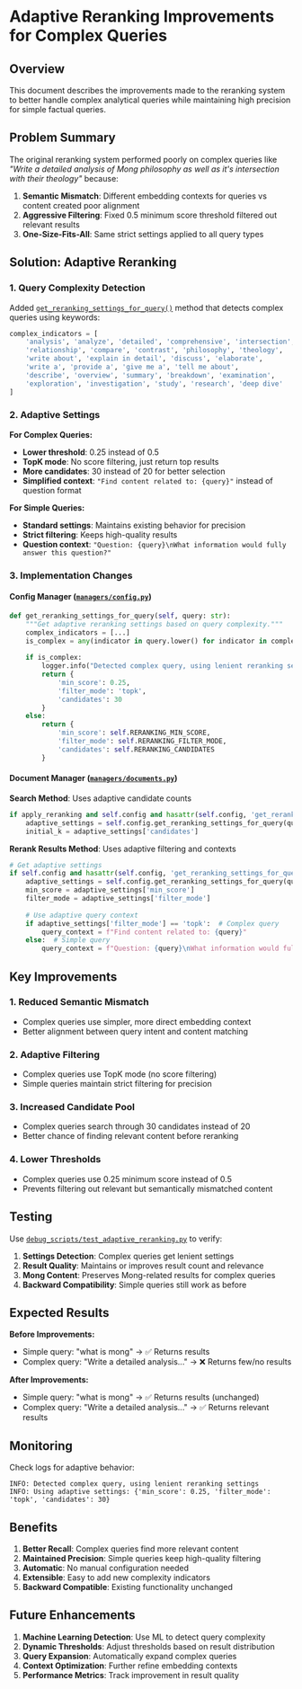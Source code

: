 # Adaptive Reranking Improvements for Complex Queries

## Overview

This document describes the improvements made to the reranking system to better handle complex analytical queries while maintaining high precision for simple factual queries.

## Problem Summary

The original reranking system performed poorly on complex queries like *"Write a detailed analysis of Mong philosophy as well as it's intersection with their theology"* because:

1. **Semantic Mismatch**: Different embedding contexts for queries vs content created poor alignment
2. **Aggressive Filtering**: Fixed 0.5 minimum score threshold filtered out relevant results
3. **One-Size-Fits-All**: Same strict settings applied to all query types

## Solution: Adaptive Reranking

### 1. Query Complexity Detection

Added [`get_reranking_settings_for_query()`](../managers/config.py:120) method that detects complex queries using keywords:

```python
complex_indicators = [
    'analysis', 'analyze', 'detailed', 'comprehensive', 'intersection', 
    'relationship', 'compare', 'contrast', 'philosophy', 'theology',
    'write about', 'explain in detail', 'discuss', 'elaborate',
    'write a', 'provide a', 'give me a', 'tell me about',
    'describe', 'overview', 'summary', 'breakdown', 'examination',
    'exploration', 'investigation', 'study', 'research', 'deep dive'
]
```

### 2. Adaptive Settings

**For Complex Queries:**
- **Lower threshold**: 0.25 instead of 0.5
- **TopK mode**: No score filtering, just return top results
- **More candidates**: 30 instead of 20 for better selection
- **Simplified context**: `"Find content related to: {query}"` instead of question format

**For Simple Queries:**
- **Standard settings**: Maintains existing behavior for precision
- **Strict filtering**: Keeps high-quality results
- **Question context**: `"Question: {query}\nWhat information would fully answer this question?"`

### 3. Implementation Changes

#### Config Manager ([`managers/config.py`](../managers/config.py))

```python
def get_reranking_settings_for_query(self, query: str):
    """Get adaptive reranking settings based on query complexity."""
    complex_indicators = [...]
    is_complex = any(indicator in query.lower() for indicator in complex_indicators)
    
    if is_complex:
        logger.info("Detected complex query, using lenient reranking settings")
        return {
            'min_score': 0.25,
            'filter_mode': 'topk',
            'candidates': 30
        }
    else:
        return {
            'min_score': self.RERANKING_MIN_SCORE,
            'filter_mode': self.RERANKING_FILTER_MODE,
            'candidates': self.RERANKING_CANDIDATES
        }
```

#### Document Manager ([`managers/documents.py`](../managers/documents.py))

**Search Method**: Uses adaptive candidate counts
```python
if apply_reranking and self.config and hasattr(self.config, 'get_reranking_settings_for_query'):
    adaptive_settings = self.config.get_reranking_settings_for_query(query)
    initial_k = adaptive_settings['candidates']
```

**Rerank Results Method**: Uses adaptive filtering and contexts
```python
# Get adaptive settings
if self.config and hasattr(self.config, 'get_reranking_settings_for_query'):
    adaptive_settings = self.config.get_reranking_settings_for_query(query)
    min_score = adaptive_settings['min_score']
    filter_mode = adaptive_settings['filter_mode']
    
    # Use adaptive query context
    if adaptive_settings['filter_mode'] == 'topk':  # Complex query
        query_context = f"Find content related to: {query}"
    else:  # Simple query
        query_context = f"Question: {query}\nWhat information would fully answer this question?"
```

## Key Improvements

### 1. **Reduced Semantic Mismatch**
- Complex queries use simpler, more direct embedding context
- Better alignment between query intent and content matching

### 2. **Adaptive Filtering**
- Complex queries use TopK mode (no score filtering)
- Simple queries maintain strict filtering for precision

### 3. **Increased Candidate Pool**
- Complex queries search through 30 candidates instead of 20
- Better chance of finding relevant content before reranking

### 4. **Lower Thresholds**
- Complex queries use 0.25 minimum score instead of 0.5
- Prevents filtering out relevant but semantically mismatched content

## Testing

Use [`debug_scripts/test_adaptive_reranking.py`](../debug_scripts/test_adaptive_reranking.py) to verify:

1. **Settings Detection**: Complex queries get lenient settings
2. **Result Quality**: Maintains or improves result count and relevance
3. **Mong Content**: Preserves Mong-related results for complex queries
4. **Backward Compatibility**: Simple queries still work as before

## Expected Results

**Before Improvements:**
- Simple query: "what is mong" → ✅ Returns results
- Complex query: "Write a detailed analysis..." → ❌ Returns few/no results

**After Improvements:**
- Simple query: "what is mong" → ✅ Returns results (unchanged)
- Complex query: "Write a detailed analysis..." → ✅ Returns relevant results

## Monitoring

Check logs for adaptive behavior:
```
INFO: Detected complex query, using lenient reranking settings
INFO: Using adaptive settings: {'min_score': 0.25, 'filter_mode': 'topk', 'candidates': 30}
```

## Benefits

1. **Better Recall**: Complex queries find more relevant content
2. **Maintained Precision**: Simple queries keep high-quality filtering
3. **Automatic**: No manual configuration needed
4. **Extensible**: Easy to add new complexity indicators
5. **Backward Compatible**: Existing functionality unchanged

## Future Enhancements

1. **Machine Learning Detection**: Use ML to detect query complexity
2. **Dynamic Thresholds**: Adjust thresholds based on result distribution
3. **Query Expansion**: Automatically expand complex queries
4. **Context Optimization**: Further refine embedding contexts
5. **Performance Metrics**: Track improvement in result quality
